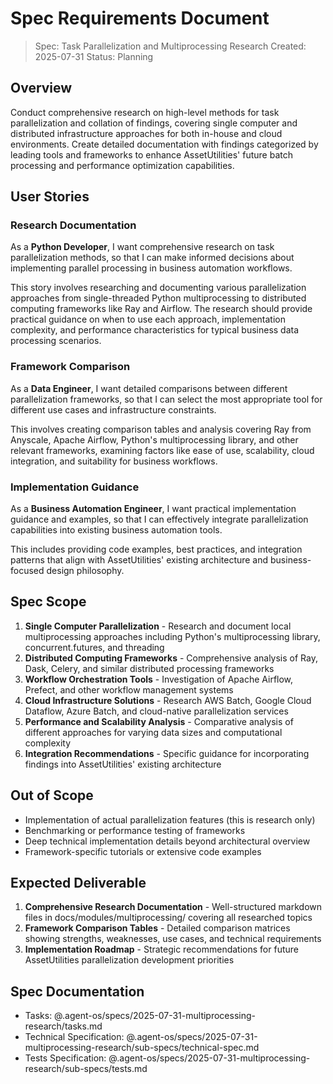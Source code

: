 # Spec Requirements Document

> Spec: Task Parallelization and Multiprocessing Research
> Created: 2025-07-31
> Status: Planning

## Overview

Conduct comprehensive research on high-level methods for task parallelization and collation of findings, covering single computer and distributed infrastructure approaches for both in-house and cloud environments. Create detailed documentation with findings categorized by leading tools and frameworks to enhance AssetUtilities' future batch processing and performance optimization capabilities.

## User Stories

### Research Documentation

As a **Python Developer**, I want comprehensive research on task parallelization methods, so that I can make informed decisions about implementing parallel processing in business automation workflows.

This story involves researching and documenting various parallelization approaches from single-threaded Python multiprocessing to distributed computing frameworks like Ray and Airflow. The research should provide practical guidance on when to use each approach, implementation complexity, and performance characteristics for typical business data processing scenarios.

### Framework Comparison 

As a **Data Engineer**, I want detailed comparisons between different parallelization frameworks, so that I can select the most appropriate tool for different use cases and infrastructure constraints.

This involves creating comparison tables and analysis covering Ray from Anyscale, Apache Airflow, Python's multiprocessing library, and other relevant frameworks, examining factors like ease of use, scalability, cloud integration, and suitability for business workflows.

### Implementation Guidance

As a **Business Automation Engineer**, I want practical implementation guidance and examples, so that I can effectively integrate parallelization capabilities into existing business automation tools.

This includes providing code examples, best practices, and integration patterns that align with AssetUtilities' existing architecture and business-focused design philosophy.

## Spec Scope

1. **Single Computer Parallelization** - Research and document local multiprocessing approaches including Python's multiprocessing library, concurrent.futures, and threading
2. **Distributed Computing Frameworks** - Comprehensive analysis of Ray, Dask, Celery, and similar distributed processing frameworks
3. **Workflow Orchestration Tools** - Investigation of Apache Airflow, Prefect, and other workflow management systems
4. **Cloud Infrastructure Solutions** - Research AWS Batch, Google Cloud Dataflow, Azure Batch, and cloud-native parallelization services
5. **Performance and Scalability Analysis** - Comparative analysis of different approaches for varying data sizes and computational complexity
6. **Integration Recommendations** - Specific guidance for incorporating findings into AssetUtilities' existing architecture

## Out of Scope

- Implementation of actual parallelization features (this is research only)
- Benchmarking or performance testing of frameworks
- Deep technical implementation details beyond architectural overview
- Framework-specific tutorials or extensive code examples

## Expected Deliverable

1. **Comprehensive Research Documentation** - Well-structured markdown files in docs/modules/multiprocessing/ covering all researched topics
2. **Framework Comparison Tables** - Detailed comparison matrices showing strengths, weaknesses, use cases, and technical requirements
3. **Implementation Roadmap** - Strategic recommendations for future AssetUtilities parallelization development priorities

## Spec Documentation

- Tasks: @.agent-os/specs/2025-07-31-multiprocessing-research/tasks.md
- Technical Specification: @.agent-os/specs/2025-07-31-multiprocessing-research/sub-specs/technical-spec.md
- Tests Specification: @.agent-os/specs/2025-07-31-multiprocessing-research/sub-specs/tests.md